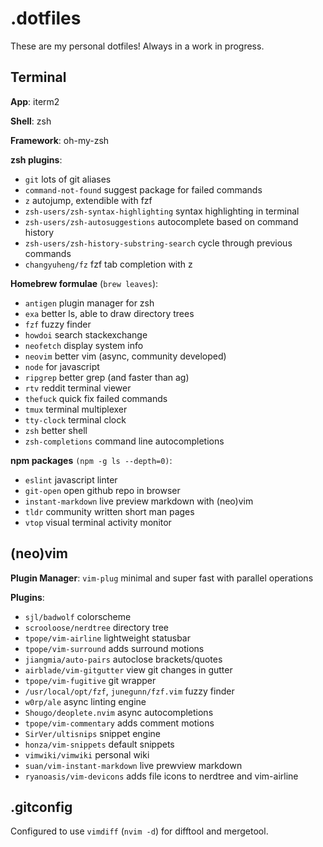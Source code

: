 # .dotfiles
These are my personal dotfiles! Always in a work in progress.

## Terminal
**App**: iterm2

**Shell**: zsh

**Framework**: oh-my-zsh

**zsh plugins**:
- `git` lots of git aliases
- `command-not-found` suggest package for failed commands
- `z` autojump, extendible with fzf
- `zsh-users/zsh-syntax-highlighting` syntax highlighting in terminal
- `zsh-users/zsh-autosuggestions` autocomplete based on command history
- `zsh-users/zsh-history-substring-search` cycle through previous commands
- `changyuheng/fz` fzf tab completion with z

**Homebrew formulae** (`brew leaves`):
- `antigen` plugin manager for zsh
- `exa` better ls, able to draw directory trees
- `fzf` fuzzy finder
- `howdoi` search stackexchange
- `neofetch` display system info
- `neovim` better vim (async, community developed)
- `node` for javascript
- `ripgrep` better grep (and faster than ag)
- `rtv` reddit terminal viewer
- `thefuck` quick fix failed commands
- `tmux` terminal multiplexer
- `tty-clock` terminal clock
- `zsh` better shell
- `zsh-completions` command line autocompletions

**npm packages** `(npm -g ls --depth=0)`:
- `eslint` javascript linter
- `git-open` open github repo in browser
- `instant-markdown` live preview markdown with (neo)vim
- `tldr` community written short man pages
- `vtop` visual terminal activity monitor

## (neo)vim
**Plugin Manager**: `vim-plug` minimal and super fast with parallel operations

**Plugins**:
- `sjl/badwolf` colorscheme
- `scrooloose/nerdtree` directory tree
- `tpope/vim-airline` lightweight statusbar
- `tpope/vim-surround` adds surround motions
- `jiangmia/auto-pairs` autoclose brackets/quotes
- `airblade/vim-gitgutter` view git changes in gutter
- `tpope/vim-fugitive` git wrapper
- `/usr/local/opt/fzf`, `junegunn/fzf.vim` fuzzy finder
- `w0rp/ale` async linting engine
- `Shougo/deoplete.nvim` async autocompletions
- `tpope/vim-commentary` adds comment motions
- `SirVer/ultisnips` snippet engine
- `honza/vim-snippets` default snippets
- `vimwiki/vimwiki` personal wiki
- `suan/vim-instant-markdown` live prewview markdown
- `ryanoasis/vim-devicons` adds file icons to nerdtree and vim-airline

## .gitconfig
Configured to use `vimdiff` (`nvim -d`) for difftool and mergetool.
